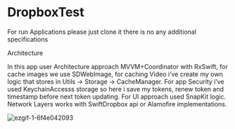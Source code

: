 # DropboxTest

For run Applications please just clone it there is no any additional specifications 

Architecture  

In this app user Architecture approach MVVM+Coordinator with RxSwift, for cache images we use SDWebImage, for caching Video i’ve create my own logic that stores in Utils -> Storage -> CacheManager. 
For app Security i’ve used KeychainAccesss storage so here i save my tokens, renew token and timestamp before next token updating.
For UI approach used SnapKit logic.
Network Layers works with SwiftDropbox api or Alamofire implementations.

![ezgif-1-6f4e042093](https://github.com/pashteta/DropboxTest/assets/47012765/b3773789-3c22-491e-8476-293f0fb74fe4)
